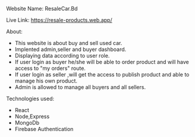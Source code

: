 Website Name: ResaleCar.Bd

Live Link: https://resale-products.web.app/

About:
* This website is about buy and sell used car.
* Implented admin,seller and buyer dashboard.
* Displaying data according to user role.
* If user login as buyer he/she will be able to order product and will have access to "my orders" route.
* If user login as seller ,will get the access to publish product and able to manage his own product.
* Admin is allowed to manage all buyers and all sellers.

Technologies used:
* React
* Node,Express
* MongoDb
* Firebase Authentication
